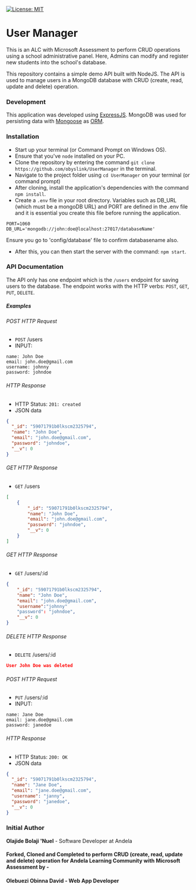 [![License: MIT](https://img.shields.io/badge/License-MIT-yellow.svg)](https://opensource.org/licenses/MIT)

# User Manager
This is an ALC with Microsoft Assessment to perform CRUD operations using a school administrative panel. Here, Admins
can modify and register new students into the school's database.

This repository contains a simple demo API built with NodeJS.
The API is used to manage users in a MongoDB database with CRUD (create, read, update and delete) operation.

### Development
This application was developed using [ExpressJS](http://expressjs.com/). MongoDB was used for persisting data with [Mongoose](https://mongoosejs.com/) as [ORM](https://en.wikipedia.org/wiki/Object-relational_mapping).

### Installation
* Start up your terminal (or Command Prompt on Windows OS).
* Ensure that you've `node` installed on your PC.
* Clone the repository by entering the command `git clone https://github.com/obyslink/UserManager` in the terminal.
* Navigate to the project folder using `cd UserManager` on your terminal (or command prompt)
* After cloning, install the application's dependencies with the command `npm install`.
* Create a `.env` file in your root directory. Variables such as DB_URL (which must be a mongoDB URL) and PORT are defined in the .env file and it is essential you create this file before running the application.
```
PORT=1060
DB_URL='mongodb://john:doe@localhost:27017/databaseName'
```
Ensure you go to 'config/database' file to confirm databasename also.
* After this, you can then start the server with the command: `npm start`.

### API Documentation
The API only has one endpoint which is the `/users` endpoint for saving users to the database. The endpoint works with the HTTP verbs: `POST`, `GET`, `PUT`, `DELETE`.

##### Examples

###### POST HTTP Request
-   `POST` /users
-   INPUT:
```x-form-url-encoded
name: John Doe
email: john.doe@gmail.com
username: johnny
password: johndoe
```

###### HTTP Response

-   HTTP Status: `201: created`
-   JSON data
```json
{
  "_id": "59071791b0lkscm2325794",
  "name": "John Doe",
  "email": "john.doe@gmail.com",
  "password": "johndoe",
  "__v": 0
}
```

###### GET HTTP Response
-   `GET` /users

```json
[
    {
        "_id": "59071791b0lkscm2325794",
        "name": "John Doe",
        "email": "john.doe@gmail.com",
        "password": "johndoe",
        "__v": 0
    }
]
```

###### GET HTTP Response
-   `GET` /users/:id

```json
{
    "_id": "59071791b0lkscm2325794",
    "name": "John Doe",
    "email": "john.doe@gmail.com",
    "username":"johnny"
    "password": "johndoe",
    "__v": 0
}
```

###### DELETE HTTP Response
-   `DELETE` /users/:id

```json
User John Doe was deleted
```

###### POST HTTP Request
-   `PUT` /users/:id
-   INPUT:
```x-form-url-encoded
name: Jane Doe
email: jane.doe@gmail.com
password: janedoe
```

###### HTTP Response

-   HTTP Status: `200: OK`
-   JSON data
```json
{
  "_id": "59071791b0lkscm2325794",
  "name": "Jane Doe",
  "email": "jane.doe@gmail.com",
  "username": "janny",
  "password": "janedoe",
  "__v": 0
}
```



### Initial Author
**Olajide Bolaji 'Nuel** - Software Developer at Andela

#### Forked, Cloned and Completed  to perform CRUD (create, read, update and delete) operation for  Andela Learning Community with Microsoft Assessment by -
#### Olebuezi Obinna David - Web App Developer
